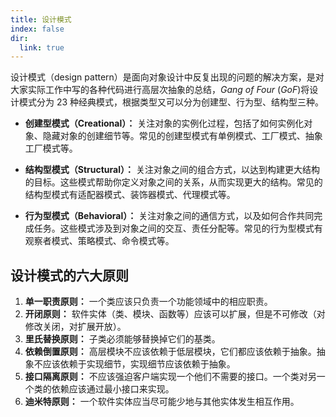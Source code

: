 ```yaml
---
title: 设计模式
index: false
dir:
  link: true
---
```


设计模式（design pattern）是面向对象设计中反复出现的问题的解决方案，是对大家实际工作中写的各种代码进行高层次抽象的总结，_Gang of Four_ (_GoF_)将设计模式分为 23 种经典模式，根据类型又可以分为创建型、行为型、结构型三种。

- **创建型模式（Creational）：** 关注对象的实例化过程，包括了如何实例化对象、隐藏对象的创建细节等。常见的创建型模式有单例模式、工厂模式、抽象工厂模式等。

- **结构型模式（Structural）：** 关注对象之间的组合方式，以达到构建更大结构的目标。这些模式帮助你定义对象之间的关系，从而实现更大的结构。常见的结构型模式有适配器模式、装饰器模式、代理模式等。

- **行为型模式（Behavioral）：** 关注对象之间的通信方式，以及如何合作共同完成任务。这些模式涉及到对象之间的交互、责任分配等。常见的行为型模式有观察者模式、策略模式、命令模式等。

## 设计模式的六大原则

1. **单一职责原则：** 一个类应该只负责一个功能领域中的相应职责。
2. **开闭原则：** 软件实体（类、模块、函数等）应该可以扩展，但是不可修改（对修改关闭，对扩展开放）。
3. **里氏替换原则：** 子类必须能够替换掉它们的基类。
4. **依赖倒置原则：** 高层模块不应该依赖于低层模块，它们都应该依赖于抽象。抽象不应该依赖于实现细节，实现细节应该依赖于抽象。
5. **接口隔离原则：** 不应该强迫客户端实现一个他们不需要的接口。一个类对另一个类的依赖应该通过最小接口来实现。
6. **迪米特原则：** 一个软件实体应当尽可能少地与其他实体发生相互作用。
